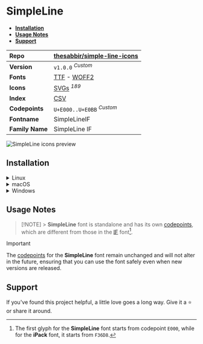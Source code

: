 # SimpleLine

- [**Installation**](#installation)
- [**Usage Notes**](#usage-notes)
- [**Support**](#support)

| Repo            | [thesabbir/simple-line-icons](https://github.com/thesabbir/simple-line-icons)                                                                                                       |
| :-------------- | :---------------------------------------------------------------------------------------------------------------------------------------------------------------------------------- |
| **Version**     | `v1.0.0` <sup>_Custom_</sup>                                                                                                                                                        |
| **Fonts**       | [TTF](https://raw.githubusercontent.com/iconicFonts/if/main/fonts/TTF/SimpleLine.ttf) - [WOFF2](https://raw.githubusercontent.com/iconicFonts/if/main/fonts/WOFF2/SimpleLine.woff2) |
| **Icons**       | [SVGs](https://github.com/iconicFonts/if/tree/main/packs/SimpleLine/svgs) <sup>_189_</sup>                                                                                          |
| **Index**       | [CSV](https://github.com/iconicFonts/if/blob/main/indices/SimpleLine.csv)                                                                                                           |
| **Codepoints**  | `U+E000..U+E0BB` <sup>_Custom_</sup>                                                                                                                                                |
| **Fontname**    | SimpleLineIF                                                                                                                                                                        |
| **Family Name** | SimpleLine IF                                                                                                                                                                       |

<picture>
  <source media="(prefers-color-scheme: dark)" srcset="https://raw.githubusercontent.com/iconicFonts/if/main/imgs/SimpleLine_dark.png">
  <img alt="SimpleLine icons preview" src="https://raw.githubusercontent.com/iconicFonts/if/main/imgs/SimpleLine_light.png">
</picture>

## Installation

<details>

<summary>Linux</summary>

```sh
curl -o ~/.local/share/fonts/SimpleLine.ttf https://raw.githubusercontent.com/iconicFonts/if/main/fonts/TTF/SimpleLine.ttf
```

Refresh font cache:

```sh
fc-cache -f ~/.local/share/fonts
```

</details>

<details>

<summary>macOS</summary>

```sh
curl -o ~/Library/Fonts/SimpleLine.ttf https://raw.githubusercontent.com/iconicFonts/if/main/fonts/TTF/SimpleLine.ttf
```

</details>

<details>

<summary>Windows</summary>

```sh
curl -o C:\Windows\Fonts\SimpleLine.ttf https://raw.githubusercontent.com/iconicFonts/if/main/fonts/TTF/SimpleLine.ttf
```

</details>

## Usage Notes

> [!NOTE] > **SimpleLine** font is standalone and has its own [codepoints](https://github.com/iconicFonts/if/blob/main/indices/SimpleLine.csv), which are different from those in the [IF](https://github.com/iconicFonts/if/blob/main/indices/if.csv) font[^1].

> [!IMPORTANT]  
> The [codepoints](https://github.com/iconicFonts/if/blob/main/indices/SimpleLine.csv) for the **SimpleLine** font remain unchanged and will not alter in the future, ensuring that you can use the font safely even when new versions are released.

## Support

If you've found this project helpful, a little love goes a long way. Give it a :star: or share it around.

[^1]: The first glyph for the **SimpleLine** font starts from codepoint `E000`, while for the **iPack** font, it starts from `F36D8`.
